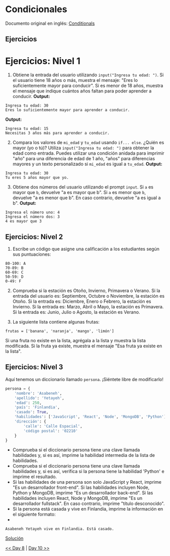# Condicionales

Documento original en inglés: [Conditionals](https://github.com/Asabeneh/30-Days-Of-Python/blob/master/09_Day_Conditionals/09_conditionals.md)

## Ejercicios

# Ejercicios: Nivel 1

1. Obtiene la entrada del usuario utilizando `input("Ingresa tu edad: ")`. Si el usuario tiene 18 años o más, muestra el mensaje: "Eres lo suficientemente mayor para conducir". Si es menor de 18 años, muestra el mensaje que indique cuántos años faltan para poder aprender a conducir. **Output:**

```
Ingresa tu edad: 30
Eres lo suficientemente mayor para aprender a conducir.
```

**Output:**

```
Ingresa tu edad: 15
Necesitas 3 años más para aprender a conducir.
```

2. Compara los valores de `mi_edad` y `tu_edad` usando `if... else`. ¿Quién es mayor (yo o tú)? Utiliza `input("Ingresa tu edad: ")` para obtener la edad como entrada. Puedes utilizar una condición anidada para imprimir "año" para una diferencia de edad de 1 año, "años" para diferencias mayores y un texto personalizado si `mi_edad` es igual a `tu_edad`. **Output:**

```
Ingresa tu edad: 30
Tu eres 5 años mayor que yo.
```

3. Obtiene dos números del usuario utilizando el prompt `input`. Si `a` es mayor que `b`, devuelve "a es mayor que b". Si `a` es menor que `b`, devuelve "a es menor que b". En caso contrario, devuelve "a es igual a b". **Output:**

```
Ingresa el número uno: 4
Ingresa el número dos: 3
4 es mayor que 3
```

## Ejercicios: Nivel 2

1. Escribe un código que asigne una calificación a los estudiantes según sus puntuaciones:
```
80-100: A
70-89: B
60-69: C
50-59: D
0-49: F
```

2. Comprueba si la estación es Otoño, Invierno, Primavera o Verano. Si la entrada del usuario es: Septiembre, Octubre o Noviembre, la estación es Otoño. Si la entrada es: Diciembre, Enero o Febrero, la estación es Invierno. Si la entrada es: Marzo, Abril o Mayo, la estación es Primavera. Si la entrada es: Junio, Julio o Agosto, la estación es Verano.

3. La siguiente lista contiene algunas frutas:
```
frutas = ['banana', 'naranja', 'mango', 'limón']
```

Si una fruta no existe en la lista, agrégala a la lista y muestra la lista modificada. Si la fruta ya existe, muestra el mensaje "Esa fruta ya existe en la lista".

## Ejercicios: Nivel 3

Aquí tenemos un diccionario llamado `persona`. ¡Siéntete libre de modificarlo!

```python
persona = {
    'nombre': 'Asabeneh',
    'apellido': 'Yetayeh',
    'edad': 250,
    'país': 'Finlandia',
    'casado': True,
    'habilidades': ['JavaScript', 'React', 'Node', 'MongoDB', 'Python'],
    'dirección': {
        'calle': 'Calle Espacial',
        'código postal': '02210'
    }
}
```
- Comprueba si el diccionario persona tiene una clave llamada habilidades y, si es así, imprime la habilidad intermedia de la lista de habilidades.
- Comprueba si el diccionario persona tiene una clave llamada habilidades y, si es así, verifica si la persona tiene la habilidad 'Python' e imprime el resultado.
- Si las habilidades de una persona son solo JavaScript y React, imprime "Es un desarrollador front-end". Si las habilidades incluyen Node, Python y MongoDB, imprime "Es un desarrollador back-end". Si las habilidades incluyen React, Node y MongoDB, imprime "Es un desarrollador fullstack". En caso contrario, imprime "título desconocido".
- Si la persona está casada y vive en Finlandia, imprime la información en el siguiente formato:
- 
```
Asabeneh Yetayeh vive en Finlandia. Está casado.
```

[Solución](./01_condicionales.py)

[<< Day 8](../08_Diccionarios/README.md) | [Day 10 >>](../10_Bucles/README.md)
